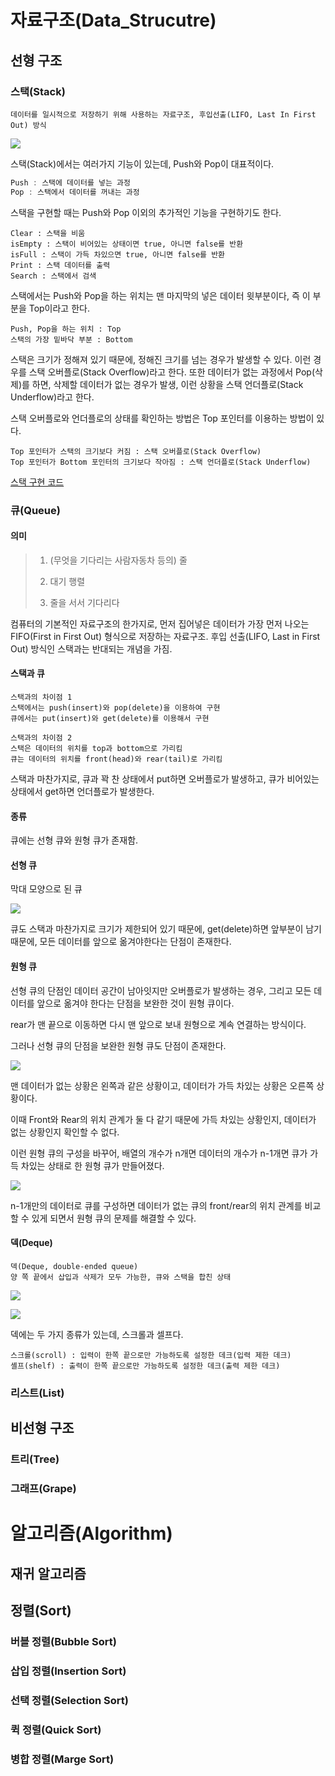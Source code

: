 # 자료구조(Data_Strucutre)

## 선형 구조

### 스택(Stack)

```
데이터를 일시적으로 저장하기 위해 사용하는 자료구조, 후입선출(LIFO, Last In First Out) 방식
```



![](https://github.com/KRMKGOLD/data-structure__algorithm/blob/master/Image/stack_image.jpeg?raw=true)

스택(Stack)에서는 여러가지 기능이 있는데, Push와 Pop이 대표적이다.

``` java
Push : 스택에 데이터를 넣는 과정
Pop : 스택에서 데이터를 꺼내는 과정
```

스택을 구현할 때는 Push와 Pop 이외의 추가적인 기능을 구현하기도 한다.

```
Clear : 스택을 비움
isEmpty : 스택이 비어있는 상태이면 true, 아니면 false를 반환
isFull : 스택이 가득 차있으면 true, 아니면 false를 반환
Print : 스택 데이터를 출력
Search : 스택에서 검색
```

스택에서는 Push와 Pop을 하는 위치는 맨 마지막의 넣은 데이터 윗부분이다, 즉 이 부분을 Top이라고 한다.

```
Push, Pop을 하는 위치 : Top
스택의 가장 밑바닥 부분 : Bottom
```

스택은 크기가 정해져 있기 때문에, 정해진 크기를 넘는 경우가 발생할 수 있다. 이런 경우를 스택 오버플로(Stack Overflow)라고 한다. 또한 데이터가 없는 과정에서 Pop(삭제)를 하면, 삭제할 데이터가 없는 경우가 발생, 이런 상황을 스택 언더플로(Stack Underflow)라고 한다.

스택 오버플로와 언더플로의 상태를 확인하는 방법은 Top 포인터를 이용하는 방법이 있다.

```
Top 포인터가 스택의 크기보다 커짐 : 스택 오버플로(Stack Overflow)
Top 포인터가 Bottom 포인터의 크기보다 작아짐 : 스택 언더플로(Stack Underflow)
```

[스택 구현 코드](<https://github.com/KRMKGOLD/data-structure__algorithm/blob/master/Stack/stack.c>)

### 큐(Queue)

#### 의미

> 1. (무엇을 기다리는 사람자동차 등의) 줄
>
> 2. 대기 행렬
>
> 3. 줄을 서서 기다리다

컴퓨터의 기본적인 자료구조의 한가지로, 먼저 집어넣은 데이터가 가장 먼저 나오는 FIFO(First in First Out) 형식으로 저장하는 자료구조. 후입 선출(LIFO, Last in First Out) 방식인 스택과는 반대되는 개념을 가짐.

#### 스택과 큐

```
스택과의 차이점 1
스택에서는 push(insert)와 pop(delete)을 이용하여 구현
큐에서는 put(insert)와 get(delete)를 이용해서 구현
```

```
스택과의 차이점 2
스택은 데이터의 위치를 top과 bottom으로 가리킴
큐는 데이터의 위치를 front(head)와 rear(tail)로 가리킴
```

스택과 마찬가지로, 큐과 꽉 찬 상태에서 put하면 오버플로가 발생하고, 큐가 비어있는 상태에서 get하면 언더플로가 발생한다.



 #### 종류

큐에는 선형 큐와 원형 큐가 존재함.

#### 선형 큐

막대 모양으로 된 큐

![](https://github.com/KRMKGOLD/data-structure__algorithm/blob/master/Image/Queue.png?raw=true)

큐도 스택과 마찬가지로 크기가 제한되어 있기 때문에, get(delete)하면 앞부분이 남기 때문에, 모든 데이터를 앞으로 옮겨야한다는 단점이 존재한다.

#### 원형 큐

선형 큐의 단점인 데이터 공간이 남아잇지만 오버플로가 발생하는 경우, 그리고 모든 데이터를 앞으로 옮겨야 한다는 단점을 보완한 것이 원형 큐이다.

rear가 맨 끝으로 이동하면 다시 맨 앞으로 보내 원형으로 계속 연결하는 방식이다.

그러나 선형 큐의 단점을 보완한 원형 큐도 단점이 존재한다.

![](https://github.com/KRMKGOLD/data-structure__algorithm/blob/master/Image/Queue2.png?raw=true)

맨 데이터가 없는 상황은 왼쪽과 같은 상황이고, 데이터가 가득 차있는 상황은 오른쪽 상황이다.

이때 Front와 Rear의 위치 관계가 둘 다 같기 때문에 가득 차있는 상황인지, 데이터가 없는 상황인지 확인할 수 없다. 

이런 원형 큐의 구성을 바꾸어, 배열의 개수가 n개면 데이터의 개수가 n-1개면 큐가 가득 차있는 상태로 한 원형 큐가 만들어졌다.

![](https://github.com/KRMKGOLD/data-structure__algorithm/blob/master/Image/Queue3.png?raw=true)

n-1개만의 데이터로 큐를 구성하면 데이터가 없는 큐의 front/rear의 위치 관계를 비교할 수 있게 되면서 원형 큐의 문제를 해결할 수 있다.

#### 덱(Deque)

```
덱(Deque, double-ended queue)
양 쪽 끝에서 삽입과 삭제가 모두 가능한, 큐와 스택을 합친 상태
```

![](https://github.com/KRMKGOLD/data-structure__algorithm/blob/master/Image/Deque.png?raw=true)



![](https://github.com/KRMKGOLD/data-structure__algorithm/blob/master/Image/Deque2.jpeg?raw=true)

덱에는 두 가지 종류가 있는데, 스크롤과 셀프다.

```
스크롤(scroll) : 입력이 한쪽 끝으로만 가능하도록 설정한 데크(입력 제한 데크)
셸프(shelf) : 출력이 한쪽 끝으로만 가능하도록 설정한 데크(출력 제한 데크)
```

### 리스트(List)



## 비선형 구조

### 트리(Tree)



### 그래프(Grape)



# 알고리즘(Algorithm)

## 재귀 알고리즘





## 정렬(Sort)

### 버블 정렬(Bubble Sort)



### 삽입 정렬(Insertion Sort)



### 선택 정렬(Selection Sort)



### 퀵 정렬(Quick Sort)



### 병합 정렬(Marge Sort)